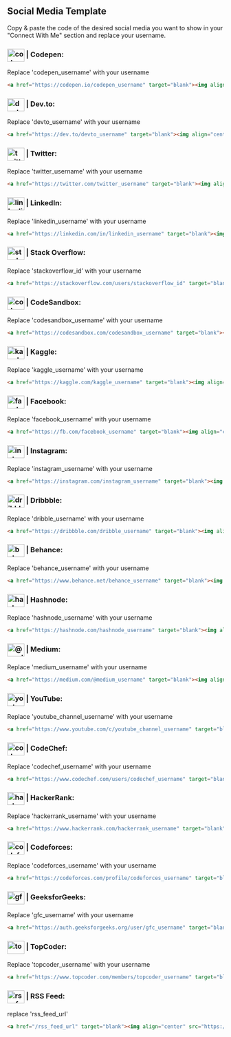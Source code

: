 ## Social Media Template
Copy & paste the code of the desired social media you want to show in your "Connect With Me" section and replace your username.

### <img align="center" src="https://raw.githubusercontent.com/rahuldkjain/github-profile-readme-generator/master/src/images/icons/Social/codepen.svg" alt="codepen_username" height="30" width="40" /> | Codepen: 
Replace 'codepen_username' with your username
```html
<a href="https://codepen.io/codepen_username" target="blank"><img align="center" src="https://raw.githubusercontent.com/rahuldkjain/github-profile-readme-generator/master/src/images/icons/Social/codepen.svg" alt="codepen_username" height="30" width="40" /></a>
```

### <img align="center" src="https://raw.githubusercontent.com/rahuldkjain/github-profile-readme-generator/master/src/images/icons/Social/devto.svg" alt="devto_username" height="30" width="40" /> | Dev.to:
Replace 'devto_username' with your username
```html
<a href="https://dev.to/devto_username" target="blank"><img align="center" src="https://raw.githubusercontent.com/rahuldkjain/github-profile-readme-generator/master/src/images/icons/Social/devto.svg" alt="devto_username" height="30" width="40" /></a>
```

### <img align="center" src="https://raw.githubusercontent.com/rahuldkjain/github-profile-readme-generator/master/src/images/icons/Social/twitter.svg" alt="twitter_username" height="30" width="40" /> | Twitter:
Replace 'twitter_username' with your username
```html
<a href="https://twitter.com/twitter_username" target="blank"><img align="center" src="https://raw.githubusercontent.com/rahuldkjain/github-profile-readme-generator/master/src/images/icons/Social/twitter.svg" alt="twitter_username" height="30" width="40" /></a>
```

### <img align="center" src="https://raw.githubusercontent.com/rahuldkjain/github-profile-readme-generator/master/src/images/icons/Social/linked-in-alt.svg" alt="linkedin_username" height="30" width="40" /> | LinkedIn:
Replace 'linkedin_username' with your username
```html
<a href="https://linkedin.com/in/linkedin_username" target="blank"><img align="center" src="https://raw.githubusercontent.com/rahuldkjain/github-profile-readme-generator/master/src/images/icons/Social/linked-in-alt.svg" alt="linkedin_username" height="30" width="40" /></a>
```

### <img align="center" src="https://raw.githubusercontent.com/rahuldkjain/github-profile-readme-generator/master/src/images/icons/Social/stack-overflow.svg" alt="stackoverflow_id" height="30" width="40" /> | Stack Overflow:
Replace 'stackoverflow_id' with your username
```html
<a href="https://stackoverflow.com/users/stackoverflow_id" target="blank"><img align="center" src="https://raw.githubusercontent.com/rahuldkjain/github-profile-readme-generator/master/src/images/icons/Social/stack-overflow.svg" alt="stackoverflow_id" height="30" width="40" /></a>
```

### <img align="center" src="https://raw.githubusercontent.com/rahuldkjain/github-profile-readme-generator/master/src/images/icons/Social/codesandbox.svg" alt="codesandbox_username" height="30" width="40" /> | CodeSandbox:
Replace 'codesandbox_username' with your username
```html
<a href="https://codesandbox.com/codesandbox_username" target="blank"><img align="center" src="https://raw.githubusercontent.com/rahuldkjain/github-profile-readme-generator/master/src/images/icons/Social/codesandbox.svg" alt="codesandbox_username" height="30" width="40" /></a>
```

### <img align="center" src="https://raw.githubusercontent.com/rahuldkjain/github-profile-readme-generator/master/src/images/icons/Social/kaggle.svg" alt="kaggle_username" height="30" width="40" /> | Kaggle:
Replace 'kaggle_username' with your username
```html
<a href="https://kaggle.com/kaggle_username" target="blank"><img align="center" src="https://raw.githubusercontent.com/rahuldkjain/github-profile-readme-generator/master/src/images/icons/Social/kaggle.svg" alt="kaggle_username" height="30" width="40" /></a>
```

### <img align="center" src="https://raw.githubusercontent.com/rahuldkjain/github-profile-readme-generator/master/src/images/icons/Social/facebook.svg" alt="facebook_username" height="30" width="40" /> | Facebook:
Replace 'facebook_username' with your username
```html
<a href="https://fb.com/facebook_username" target="blank"><img align="center" src="https://raw.githubusercontent.com/rahuldkjain/github-profile-readme-generator/master/src/images/icons/Social/facebook.svg" alt="facebook_username" height="30" width="40" /></a>
```

### <img align="center" src="https://raw.githubusercontent.com/rahuldkjain/github-profile-readme-generator/master/src/images/icons/Social/instagram.svg" alt="instagram_username" height="30" width="40" /> | Instagram:
Replace 'instagram_username' with your username
```html
<a href="https://instagram.com/instagram_username" target="blank"><img align="center" src="https://raw.githubusercontent.com/rahuldkjain/github-profile-readme-generator/master/src/images/icons/Social/instagram.svg" alt="instagram_username" height="30" width="40" /></a>
```

### <img align="center" src="https://raw.githubusercontent.com/rahuldkjain/github-profile-readme-generator/master/src/images/icons/Social/dribbble.svg" alt="dribble_username" height="30" width="40" /> | Dribbble:
Replace 'dribble_username' with your username
```html
<a href="https://dribbble.com/dribble_username" target="blank"><img align="center" src="https://raw.githubusercontent.com/rahuldkjain/github-profile-readme-generator/master/src/images/icons/Social/dribbble.svg" alt="dribble_username" height="30" width="40" /></a>
```

### <img align="center" src="https://raw.githubusercontent.com/rahuldkjain/github-profile-readme-generator/master/src/images/icons/Social/behance.svg" alt="behance_username" height="30" width="40" /> | Behance:
Replace 'behance_username' with your username
```html
<a href="https://www.behance.net/behance_username" target="blank"><img align="center" src="https://raw.githubusercontent.com/rahuldkjain/github-profile-readme-generator/master/src/images/icons/Social/behance.svg" alt="behance_username" height="30" width="40" /></a>
```

### <img align="center" src="https://raw.githubusercontent.com/rahuldkjain/github-profile-readme-generator/master/src/images/icons/Social/hashnode.svg" alt="hashnode_username" height="30" width="40" /> | Hashnode:
Replace 'hashnode_username' with your username
```html
<a href="https://hashnode.com/hashnode_username" target="blank"><img align="center" src="https://raw.githubusercontent.com/rahuldkjain/github-profile-readme-generator/master/src/images/icons/Social/hashnode.svg" alt="hashnode_username" height="30" width="40" /></a>
```

### <img align="center" src="https://raw.githubusercontent.com/rahuldkjain/github-profile-readme-generator/master/src/images/icons/Social/medium.svg" alt="@medium_username" height="30" width="40" /> | Medium:
Replace 'medium_username' with your username
```html
<a href="https://medium.com/@medium_username" target="blank"><img align="center" src="https://raw.githubusercontent.com/rahuldkjain/github-profile-readme-generator/master/src/images/icons/Social/medium.svg" alt="@medium_username" height="30" width="40" /></a>
```

### <img align="center" src="https://raw.githubusercontent.com/rahuldkjain/github-profile-readme-generator/master/src/images/icons/Social/youtube.svg" alt="youtube_channel_username" height="30" width="40" /> | YouTube:
Replace 'youtube_channel_username' with your username
```html
<a href="https://www.youtube.com/c/youtube_channel_username" target="blank"><img align="center" src="https://raw.githubusercontent.com/rahuldkjain/github-profile-readme-generator/master/src/images/icons/Social/youtube.svg" alt="youtube_channel_username" height="30" width="40" /></a>
```

### <img align="center" src="https://cdn.jsdelivr.net/npm/simple-icons@3.1.0/icons/codechef.svg" alt="codechef_username" height="30" width="40" /> | CodeChef:
Replace 'codechef_username' with your username
```html
<a href="https://www.codechef.com/users/codechef_username" target="blank"><img align="center" src="https://cdn.jsdelivr.net/npm/simple-icons@3.1.0/icons/codechef.svg" alt="codechef_username" height="30" width="40" /></a>
```

### <img align="center" src="https://raw.githubusercontent.com/rahuldkjain/github-profile-readme-generator/master/src/images/icons/Social/hackerrank.svg" alt="hackerrank_username" height="30" width="40" /> | HackerRank:
Replace 'hackerrank_username' with your username
```html
<a href="https://www.hackerrank.com/hackerrank_username" target="blank"><img align="center" src="https://raw.githubusercontent.com/rahuldkjain/github-profile-readme-generator/master/src/images/icons/Social/hackerrank.svg" alt="hackerrank_username" height="30" width="40" /></a>
```

### <img align="center" src="https://raw.githubusercontent.com/rahuldkjain/github-profile-readme-generator/master/src/images/icons/Social/codeforces.svg" alt="codeforces_username" height="30" width="40" /> | Codeforces:
Replace 'codeforces_username' with your username
```html
<a href="https://codeforces.com/profile/codeforces_username" target="blank"><img align="center" src="https://raw.githubusercontent.com/rahuldkjain/github-profile-readme-generator/master/src/images/icons/Social/codeforces.svg" alt="codeforces_username" height="30" width="40" /></a>
```

### <img align="center" src="https://raw.githubusercontent.com/rahuldkjain/github-profile-readme-generator/master/src/images/icons/Social/geeks-for-geeks.svg" alt="gfc_username" height="30" width="40" /> | GeeksforGeeks:
Replace 'gfc_username' with your username
```html
<a href="https://auth.geeksforgeeks.org/user/gfc_username" target="blank"><img align="center" src="https://raw.githubusercontent.com/rahuldkjain/github-profile-readme-generator/master/src/images/icons/Social/geeks-for-geeks.svg" alt="gfc_username" height="30" width="40" /></a>
```

### <img align="center" src="https://raw.githubusercontent.com/rahuldkjain/github-profile-readme-generator/master/src/images/icons/Social/topcoder.svg" alt="topcoder_username" height="30" width="40" /> | TopCoder:
Replace 'topcoder_username' with your username
```html
<a href="https://www.topcoder.com/members/topcoder_username" target="blank"><img align="center" src="https://raw.githubusercontent.com/rahuldkjain/github-profile-readme-generator/master/src/images/icons/Social/topcoder.svg" alt="topcoder_username" height="30" width="40" /></a>
```

### <img align="center" src="https://raw.githubusercontent.com/rahuldkjain/github-profile-readme-generator/master/src/images/icons/Social/rss.svg" alt="rss_feed_url" height="30" width="40" /> | RSS Feed:
replace 'rss_feed_url'
```html
<a href="/rss_feed_url" target="blank"><img align="center" src="https://raw.githubusercontent.com/rahuldkjain/github-profile-readme-generator/master/src/images/icons/Social/rss.svg" alt="rss_feed_url" height="30" width="40" /></a>
```
